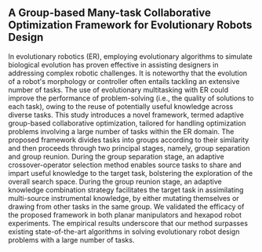 ## A Group-based Many-task Collaborative Optimization Framework for Evolutionary Robots Design

In evolutionary robotics (ER), employing evolutionary algorithms to simulate biological evolution has proven effective in assisting designers in addressing complex robotic challenges. It is noteworthy that the evolution of a robot's morphology or controller often entails tackling an extensive number of tasks. The use of evolutionary multitasking with ER could improve the performance of problem-solving (i.e., the quality of solutions to each task), owing to the reuse of potentially useful knowledge across diverse tasks. This study introduces a novel framework, termed adaptive group-based collaborative optimization, tailored for handling optimization problems involving a large number of tasks within the ER domain. The proposed framework divides tasks into groups according to their similarity and then proceeds through two principal stages, namely, group separation and group reunion. During the group separation stage, an adaptive crossover-operator selection method enables source tasks to share and impart useful knowledge to the target task, bolstering the exploration of the overall search space. During the group reunion stage, an adaptive knowledge combination strategy facilitates the target task in assimilating multi-source instrumental knowledge, by either mutating themselves or drawing from other tasks in the same group. We validated the efficacy of the proposed framework in both planar manipulators and hexapod robot experiments. The empirical results underscore that our method surpasses existing state-of-the-art algorithms in solving evolutionary robot design problems with a large number of tasks.
